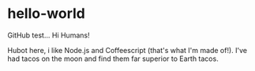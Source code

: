 # hello-world
GitHub test...
Hi Humans!

Hubot here, i like Node.js and Coffeescript (that's what I'm made of!).
I've had tacos on the moon and find them far superior to Earth tacos.
